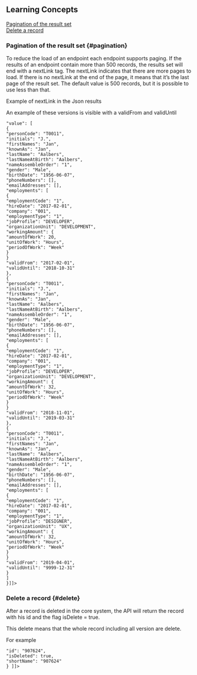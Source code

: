 ## Learning Concepts
[Pagination of the result set](#pagination)  
[Delete a record](#delete)  

### Pagination of the result set {#pagination}
To reduce the load of an endpoint each endpoint supports paging. If the results of an endpoint contain more than 500 records, the results set will end with a nextLink tag. The nextLink indicates that there are more pages to load. If there is no nextLink at the end of the page, it means that it’s the last page of the result set. The default value is 500 records, but it is possible to use less than that.

Example of nextLink in the Json results

An example of these versions is visible with a validFrom and validUntil
```
"value": [
{
"personCode": "T0011",
"initials": "J.",
"firstNames": "Jan",
"knownAs": "Jan",
"lastName": "Aalbers",
"lastNameAtBirth": "Aalbers",
"nameAssembleOrder": "1",
"gender": "Male",
"birthDate": "1956-06-07",
"phoneNumbers": [],
"emailAddresses": [],
"employments": [
{
"employmentCode": "1",
"hireDate": "2017-02-01",
"company": "001",
"employmentType": "1",
"jobProfile": "DEVELOPER",
"organizationUnit": "DEVELOPMENT",
"workingAmount": {
"amountOfWork": 20,
"unitOfWork": "Hours",
"periodOfWork": "Week"
}
}
"validFrom": "2017-02-01",
"validUntil": "2018-10-31"
},
{
"personCode": "T0011",
"initials": "J.",
"firstNames": "Jan",
"knownAs": "Jan",
"lastName": "Aalbers",
"lastNameAtBirth": "Aalbers",
"nameAssembleOrder": "1",
"gender": "Male",
"birthDate": "1956-06-07",
"phoneNumbers": [],
"emailAddresses": [],
"employments": [
{
"employmentCode": "1",
"hireDate": "2017-02-01",
"company": "001",
"employmentType": "1",
"jobProfile": "DEVELOPER",
"organizationUnit": "DEVELOPMENT",
"workingAmount": {
"amountOfWork": 32,
"unitOfWork": "Hours",
"periodOfWork": "Week"
}
}
"validFrom": "2018-11-01",
"validUntil": "2019-03-31"
},
{
"personCode": "T0011",
"initials": "J.",
"firstNames": "Jan",
"knownAs": "Jan",
"lastName": "Aalbers",
"lastNameAtBirth": "Aalbers",
"nameAssembleOrder": "1",
"gender": "Male",
"birthDate": "1956-06-07",
"phoneNumbers": [],
"emailAddresses": [],
"employments": [
{
"employmentCode": "1",
"hireDate": "2017-02-01",
"company": "001",
"employmentType": "1",
"jobProfile": "DESIGNER",
"organizationUnit": "UX",
"workingAmount": {
"amountOfWork": 32,
"unitOfWork": "Hours",
"periodOfWork": "Week"
}
}
"validFrom": "2019-04-01",
"validUntil": "9999-12-31"
}
]
}]]>
```

### Delete a record {#delete}
After a record is deleted in the core system, the API will return the record with his id and the flag isDelete = true.

This delete means that the whole record including all version are delete.

For example
```
"id": "907624",
"isDeleted": true,
"shortName": "907624"
} ]]>
```
